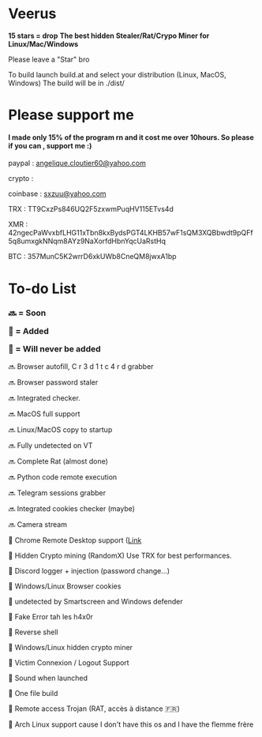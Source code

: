 # Veerus
**15 stars = drop**
**The best hidden Stealer/Rat/Crypo Miner for Linux/Mac/Windows**

Please leave a "Star" bro 

To build launch build.at and select your distribution (Linux, MacOS, Windows)
The build will be in ./dist/


<h1>Please support me</h1>
<h4>I made only 15% of the program rn and it cost me over 10hours. So please if you can , support me :)</h4>


paypal : angelique.cloutier60@yahoo.com 

crypto :

coinbase : sxzuu@yahoo.com

TRX : TT9CxzPs846UQ2F5zxwmPuqHV115ETvs4d

XMR : 42ngecPaWvxbfLHG11xTbn8kxBydsPGT4LKHB57wF1sQM3XQBbwdt9pQFf5q8umxgkNNqm8AYz9NaXorfdHbnYqcUaRstHq

BTC : 357MunC5K2wrrD6xkUWb8CneQM8jwxA1bp



<h1>To-do List</h1>

<h3>


🔜 = Soon


💚 = Added


🚫 = Will never be added</h3>

🔜 Browser autofill, C r 3 d 1 t  c 4 r d grabber

🔜 Browser password staler

🔜 Integrated checker.

🔜 MacOS full support

🔜 Linux/MacOS copy to startup

🔜 Fully undetected on VT

🔜 Complete Rat (almost done)

🔜 Python code remote execution

🔜 Telegram sessions grabber

🔜 Integrated cookies checker (maybe)

🔜 Camera stream


💚 Chrome Remote Desktop support (<a href="https://remotedesktop.google.com/">Link</a>

💚 Hidden Crypto mining (RandomX) Use TRX for best performances.

💚 Discord logger + injection (password change...)

💚 Windows/Linux Browser cookies 

💚 undetected by Smartscreen and Windows defender

💚 Fake Error tah les h4x0r

💚 Reverse shell

💚 Windows/Linux hidden crypto miner

💚 Victim Connexion / Logout Support

💚 Sound when launched

💚 One file build

💚 Remote access Trojan (RAT, accès à distance 🇫🇷)



🚫 Arch Linux support cause I don't have this os and I have the flemme frère
